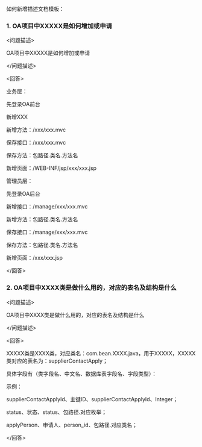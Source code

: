 如何新增描述文档模板：

### 1. OA项目中XXXXX是如何增加或申请

<问题描述>

OA项目中XXXXX是如何增加或申请

</问题描述>

<回答>

业务层：

先登录OA前台

新增XXX

新增方法：/xxx/xxx.mvc

保存接口：/xxx/xxx.mvc

保存方法：包路径.类名.方法名

新增页面：/WEB-INF/jsp/xxx/xxx.jsp

管理员层：

先登录OA后台

新增接口：/manage/xxx/xxx.mvc

新增方法：包路径.类名.方法名

保存接口：/manage/xxx/xxx.mvc

保存方法：包路径.类名.方法名

新增页面：/xxx/xxx.jsp

</回答>

### 2. OA项目中XXXX类是做什么用的，对应的表名及结构是什么

<问题描述>

OA项目中XXXX类是做什么用的，对应的表名及结构是什么

</问题描述>

<回答>

XXXXX类是XXXX类，对应类名：com.bean.XXXX.java，用于XXXXX，XXXXX类对应的表名为：supplierContactApply；

具体字段有（类字段名、中文名、数据库表字段名、字段类型）：

示例：

supplierContactApplyId、主键ID、supplierContactApplyId、Integer；

status、状态、status、包路径.对应枚举；

applyPerson、申请人、person_id、包路径.对应类名；

</回答>
